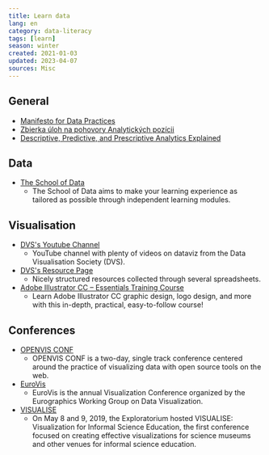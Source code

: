 ```yaml
---
title: Learn data
lang: en
category: data-literacy
tags: [learn]
season: winter
created: 2021-01-03
updated: 2023-04-07
sources: Misc
---
```


## General
- [Manifesto for Data Practices](https://datapractices.org/manifesto/)
- [Zbierka úloh na pohovory Analytických pozícii](https://mocnedata.sk)
- [Descriptive, Predictive, and Prescriptive Analytics Explained](https://halobi.com/blog/descriptive-predictive-and-prescriptive-analytics-explained/)

## Data
- [The School of Data](https://schoolofdata.org/courses/)
	* The School of Data aims to make your learning experience as tailored as possible through independent learning modules.

## Visualisation
* [DVS's Youtube Channel](https://www.youtube.com/watch?v=XoaX5noONZM&list=PLAm5TIX-yz7IOHEeM-BAZYlDbuFOb7l0o)
	* YouTube channel with plenty of videos on dataviz from the Data Visualisation Society (DVS).
* [DVS's Resource Page](https://www.datavisualizationsociety.com/resources)
	* Nicely structured resources collected through several spreadsheets.
* [Adobe Illustrator CC – Essentials Training Course](https://www.udemy.com/adobe-illustrator-course/)
	* Learn Adobe Illustrator CC graphic design, logo design, and more with this in-depth, practical, easy-to-follow course!

## Conferences
* [OPENVIS CONF](http://www.openvisconf.com/)
	* OPENVIS CONF is a two-day, single track conference centered around the practice of visualizing data with open source tools on the web.
* [EuroVis](https://www.eurovis.org/)
	* EuroVis is the annual Visualization Conference organized by the Eurographics Working Group on Data Visualization.
* [VISUALISE](https://www.exploratorium.edu/visualise)
	* On May 8 and 9, 2019, the Exploratorium hosted VISUALISE: Visualization for Informal Science Education, the first conference focused on creating effective visualizations for science museums and other venues for informal science education.
